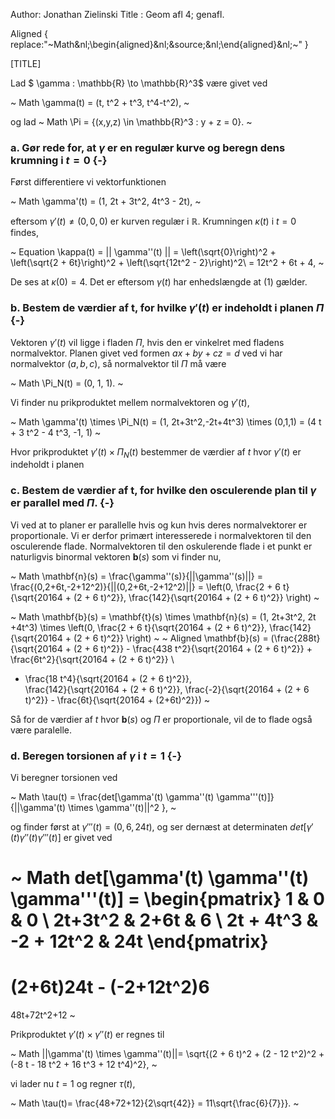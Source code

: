 Author: Jonathan Zielinski
Title : Geom afl 4; genafl.

Aligned { replace:"~Math&nl;\begin{aligned}&nl;&source;&nl;\end{aligned}&nl;~" }

[TITLE] 

Lad $ \gamma : \mathbb{R} \to \mathbb{R}^3$ være givet ved 

~ Math 
  \gamma(t) = (t, t^2 + t^3, t^4-t^2),
~

og lad
~ Math 
\Pi =  {(x,y,z) \in \mathbb{R}^3 : y + z = 0}.
~


### a. Gør rede for, at $\gamma$ er en regulær kurve og beregn dens krumning i $t = 0$ {-}

Først differentiere vi vektorfunktionen 

~ Math 
 \gamma'(t) = (1, 2t + 3t^2, 4t^3 - 2t),
~

eftersom $\gamma'(t) \neq (0,0,0)$ er kurven regulær i $\mathbb{R}$. Krumningen $\kappa(t)$ i $t = 0$ findes,

~ Equation 
 \kappa(t) = || \gamma''(t) || = \left(\sqrt{0}\right)^2 + \left(\sqrt{2 + 6t}\right)^2 + \left(\sqrt{12t^2 - 2}\right)^2\ = 12t^2 + 6t + 4,
~

De ses at $\kappa(0) = 4$. Det er eftersom $\gamma(t)$ har enhedslængde at (1) gælder.


### b. Bestem de værdier af t, for hvilke $\gamma'(t)$ er indeholdt i planen $\Pi$ {-}

Vektoren $\gamma'(t)$ vil ligge i fladen $\Pi$, hvis den er vinkelret med fladens normalvektor. Planen givet ved formen $ax + by + cz = d$ ved vi har normalvektor $(a,b,c)$, så normalvektor til $\Pi$ må være

~ Math 
\Pi_N(t) =  (0, 1, 1).
~

Vi finder nu prikproduktet mellem normalvektoren og $\gamma'(t)$,

~ Math 
 \gamma'(t) \times \Pi_N(t) = (1, 2t+3t^2,-2t+4t^3) \times (0,1,1) = (4 t + 3 t^2 - 4 t^3, -1, 1)
~

Hvor prikproduktet $\gamma'(t) \times \Pi_N(t)$  bestemmer de værdier af $t$ hvor $\gamma'(t)$ er indeholdt i planen
### c. Bestem de værdier af t, for hvilke den osculerende plan til $\gamma$ er parallel med $\Pi$. {-}


Vi ved at to planer er parallelle hvis og kun hvis deres normalvektorer er proportionale. Vi er derfor primært interesserede i normalvektoren til den osculerende flade. Normalvektoren til den oskulerende flade i et punkt er naturligvis binormal vektoren $\mathbf{b}(s)$ som vi finder nu,

~ Math 
\mathbf{n}(s) =  \frac{\gamma''(s)}{||\gamma''(s)||}  =
\frac{(0,2+6t,-2+12^2)}{||(0,2+6t,-2+12^2)||} = \left(0, \frac{2 + 6 t}{\sqrt{20164 + (2 + 6 t)^2}}, \frac{142}{\sqrt{20164 + (2 + 6 t)^2}} \right)
~

~ Math 
\mathbf{b}(s) =  \mathbf{t}(s) \times \mathbf{n}(s) = (1, 2t+3t^2, 2t +4t^3)
\times \left(0, \frac{2 + 6 t}{\sqrt{20164 + (2 + 6 t)^2}}, \frac{142}{\sqrt{20164 + (2 + 6 t)^2}} \right)
~
~ Aligned 
 \mathbf{b}(s) = (\frac{288t}{\sqrt{20164 + (2 + 6 t)^2}} - \frac{438 t^2}{\sqrt{20164 + (2 + 6 t)^2}} + \frac{6t^2}{\sqrt{20164 + (2 + 6 t)^2}} \\
 + \frac{18 t^4}{\sqrt{20164 + (2 + 6 t)^2}},  
 \frac{142}{\sqrt{20164 + (2 + 6 t)^2}}, \frac{-2}{\sqrt{20164 + (2 + 6 t)^2}} - \frac{6t}{\sqrt{20164 + (2+6t)^2}})
~

Så for de værdier af $t$ hvor $\mathbf{b}(s)$ og $\Pi$ er proportionale, vil de
to flade også være paralelle.

### d. Beregen torsionen af $\gamma$ i $t = 1$ {-}

Vi beregner torsionen ved 

~ Math 
\tau(t) = \frac{det[\gamma'(t) \gamma''(t) \gamma'''(t)]}{||\gamma'(t) \times \gamma''(t)||^2 },
~

og finder først at $\gamma'''(t) = (0,6,24t)$, og ser dernæst at determinaten $det[\gamma'(t) \gamma''(t) \gamma'''(t)]$ er givet ved

~ Math 
det[\gamma'(t) \gamma''(t) \gamma'''(t)] = 
\begin{pmatrix}
1            & 0           & 0        \\
2t+3t^2      & 2+6t        & 6        \\
2t + 4t^3    & -2 + 12t^2  & 24t
\end{pmatrix}
=
(2+6t)24t - (-2+12t^2)6
=
48t+72t^2+12
~

Prikproduktet $\gamma'(t) \times \gamma''(t)$ er regnes til

~ Math 
  ||\gamma'(t) \times \gamma''(t)||= \sqrt{(2 + 6 t)^2 + (2 - 12 t^2)^2 + (-8 t - 18 t^2 + 16 t^3 + 12 t^4)^2},
~

vi lader nu $t=1$ og regner $\tau(t)$,

~ Math 
 \tau(t)=  \frac{48+72+12}{2\sqrt{42}} =  11\sqrt{\frac{6}{7}}}.
~

